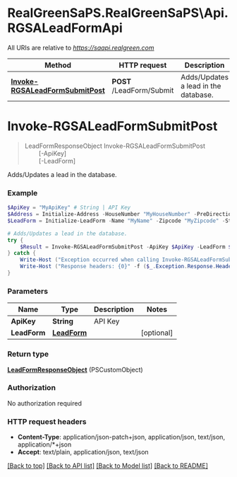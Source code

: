 # RealGreenSaPS.RealGreenSaPS\Api.RGSALeadFormApi

All URIs are relative to *https://saapi.realgreen.com*

Method | HTTP request | Description
------------- | ------------- | -------------
[**Invoke-RGSALeadFormSubmitPost**](RGSALeadFormApi.md#Invoke-RGSALeadFormSubmitPost) | **POST** /LeadForm/Submit | Adds/Updates a lead in the database.


<a id="Invoke-RGSALeadFormSubmitPost"></a>
# **Invoke-RGSALeadFormSubmitPost**
> LeadFormResponseObject Invoke-RGSALeadFormSubmitPost<br>
> &nbsp;&nbsp;&nbsp;&nbsp;&nbsp;&nbsp;&nbsp;&nbsp;[-ApiKey] <String><br>
> &nbsp;&nbsp;&nbsp;&nbsp;&nbsp;&nbsp;&nbsp;&nbsp;[-LeadForm] <PSCustomObject><br>

Adds/Updates a lead in the database.

### Example
```powershell
$ApiKey = "MyApiKey" # String | API Key
$Address = Initialize-Address -HouseNumber "MyHouseNumber" -PreDirection "MyPreDirection" -StreetName "MyStreetName" -StreetSuffix "MyStreetSuffix" -PostDirection "MyPostDirection" -AddressLine2 "MyAddressLine2" -City "MyCity" -State "MyState" -Zip "MyZip" -CountryCode "MyCountryCode" -Latitude 0 -Longitude 0 -AddressLine1 "MyAddressLine1" -AddressLine3 "MyAddressLine3" -FormattedAddress "MyFormattedAddress" -FormattedAddressWithCulture "MyFormattedAddressWithCulture" -FormattedZipWithCulture "MyFormattedZipWithCulture" -FormattedZip "MyFormattedZip"
$LeadForm = Initialize-LeadForm -Name "MyName" -Zipcode "MyZipcode" -StreetNumberAndName "MyStreetNumberAndName" -EmailAddress "MyEmailAddress" -HomePhoneNumber "MyHomePhoneNumber" -WorkPhoneNumber "MyWorkPhoneNumber" -CellPhoneNumber "MyCellPhoneNumber" -FaxPhoneNumber "MyFaxPhoneNumber" -PagePhoneNumber "MyPagePhoneNumber" -OtherPhoneNumber "MyOtherPhoneNumber" -SourceCode 0 -FirstName "MyFirstName" -LastName "MyLastName" -FormattedAddress $Address -ActionReasonID 0 -EmployeeId "MyEmployeeId" -CountryOrRegionCode "MyCountryOrRegionCode" -ShortZip "MyShortZip" -ClosedLoopId 0 -CallLogNotes "MyCallLogNotes" -ClearMemoOnLastNameChange $false -ClearTechNotesOnLastNameChange $false -BranchID 0 # LeadForm |  (optional)

# Adds/Updates a lead in the database.
try {
    $Result = Invoke-RGSALeadFormSubmitPost -ApiKey $ApiKey -LeadForm $LeadForm
} catch {
    Write-Host ("Exception occurred when calling Invoke-RGSALeadFormSubmitPost: {0}" -f ($_.ErrorDetails | ConvertFrom-Json))
    Write-Host ("Response headers: {0}" -f ($_.Exception.Response.Headers | ConvertTo-Json))
}
```

### Parameters

Name | Type | Description  | Notes
------------- | ------------- | ------------- | -------------
 **ApiKey** | **String**| API Key | 
 **LeadForm** | [**LeadForm**](LeadForm.md)|  | [optional] 

### Return type

[**LeadFormResponseObject**](LeadFormResponseObject.md) (PSCustomObject)

### Authorization

No authorization required

### HTTP request headers

 - **Content-Type**: application/json-patch+json, application/json, text/json, application/*+json
 - **Accept**: text/plain, application/json, text/json

[[Back to top]](#) [[Back to API list]](../README.md#documentation-for-api-endpoints) [[Back to Model list]](../README.md#documentation-for-models) [[Back to README]](../README.md)

